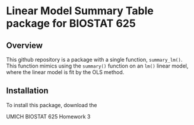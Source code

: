 # Linear Model Summary Table package for BIOSTAT 625

## Overview
This github repository is a package with a single function, <code>summary_lm()</code>. This function mimics using the <code>summary()</code> function on an <code>lm()</code> linear model, where the linear model is fit by the OLS method. 

## Installation
To install this package, download the 


UMICH BIOSTAT 625 Homework 3
